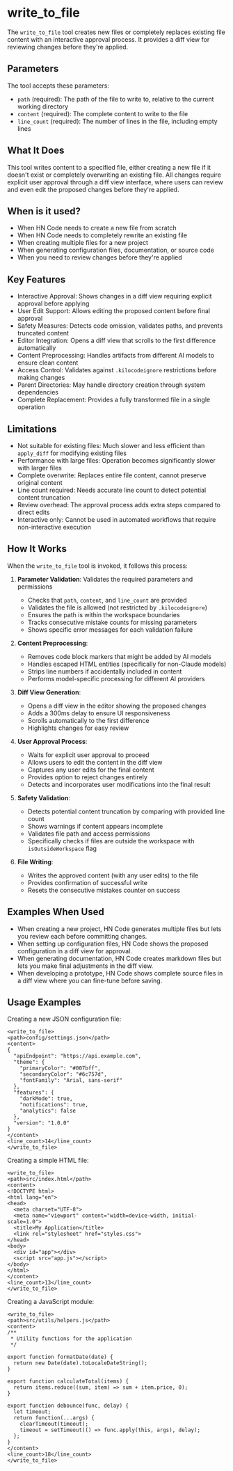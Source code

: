 # write_to_file

The `write_to_file` tool creates new files or completely replaces existing file content with an interactive approval process. It provides a diff view for reviewing changes before they're applied.

## Parameters

The tool accepts these parameters:

- `path` (required): The path of the file to write to, relative to the current working directory
- `content` (required): The complete content to write to the file
- `line_count` (required): The number of lines in the file, including empty lines

## What It Does

This tool writes content to a specified file, either creating a new file if it doesn't exist or completely overwriting an existing file. All changes require explicit user approval through a diff view interface, where users can review and even edit the proposed changes before they're applied.

## When is it used?

- When HN Code needs to create a new file from scratch
- When HN Code needs to completely rewrite an existing file
- When creating multiple files for a new project
- When generating configuration files, documentation, or source code
- When you need to review changes before they're applied

## Key Features

- Interactive Approval: Shows changes in a diff view requiring explicit approval before applying
- User Edit Support: Allows editing the proposed content before final approval
- Safety Measures: Detects code omission, validates paths, and prevents truncated content
- Editor Integration: Opens a diff view that scrolls to the first difference automatically
- Content Preprocessing: Handles artifacts from different AI models to ensure clean content
- Access Control: Validates against `.kilocodeignore` restrictions before making changes
- Parent Directories: May handle directory creation through system dependencies
- Complete Replacement: Provides a fully transformed file in a single operation

## Limitations

- Not suitable for existing files: Much slower and less efficient than `apply_diff` for modifying existing files
- Performance with large files: Operation becomes significantly slower with larger files
- Complete overwrite: Replaces entire file content, cannot preserve original content
- Line count required: Needs accurate line count to detect potential content truncation
- Review overhead: The approval process adds extra steps compared to direct edits
- Interactive only: Cannot be used in automated workflows that require non-interactive execution

## How It Works

When the `write_to_file` tool is invoked, it follows this process:

1. **Parameter Validation**: Validates the required parameters and permissions

    - Checks that `path`, `content`, and `line_count` are provided
    - Validates the file is allowed (not restricted by `.kilocodeignore`)
    - Ensures the path is within the workspace boundaries
    - Tracks consecutive mistake counts for missing parameters
    - Shows specific error messages for each validation failure

2. **Content Preprocessing**:

    - Removes code block markers that might be added by AI models
    - Handles escaped HTML entities (specifically for non-Claude models)
    - Strips line numbers if accidentally included in content
    - Performs model-specific processing for different AI providers

3. **Diff View Generation**:

    - Opens a diff view in the editor showing the proposed changes
    - Adds a 300ms delay to ensure UI responsiveness
    - Scrolls automatically to the first difference
    - Highlights changes for easy review

4. **User Approval Process**:

    - Waits for explicit user approval to proceed
    - Allows users to edit the content in the diff view
    - Captures any user edits for the final content
    - Provides option to reject changes entirely
    - Detects and incorporates user modifications into the final result

5. **Safety Validation**:

    - Detects potential content truncation by comparing with provided line count
    - Shows warnings if content appears incomplete
    - Validates file path and access permissions
    - Specifically checks if files are outside the workspace with `isOutsideWorkspace` flag

6. **File Writing**:
    - Writes the approved content (with any user edits) to the file
    - Provides confirmation of successful write
    - Resets the consecutive mistakes counter on success

## Examples When Used

- When creating a new project, HN Code generates multiple files but lets you review each before committing changes.
- When setting up configuration files, HN Code shows the proposed configuration in a diff view for approval.
- When generating documentation, HN Code creates markdown files but lets you make final adjustments in the diff view.
- When developing a prototype, HN Code shows complete source files in a diff view where you can fine-tune before saving.

## Usage Examples

Creating a new JSON configuration file:

```
<write_to_file>
<path>config/settings.json</path>
<content>
{
  "apiEndpoint": "https://api.example.com",
  "theme": {
    "primaryColor": "#007bff",
    "secondaryColor": "#6c757d",
    "fontFamily": "Arial, sans-serif"
  },
  "features": {
    "darkMode": true,
    "notifications": true,
    "analytics": false
  },
  "version": "1.0.0"
}
</content>
<line_count>14</line_count>
</write_to_file>
```

Creating a simple HTML file:

```
<write_to_file>
<path>src/index.html</path>
<content>
<!DOCTYPE html>
<html lang="en">
<head>
  <meta charset="UTF-8">
  <meta name="viewport" content="width=device-width, initial-scale=1.0">
  <title>My Application</title>
  <link rel="stylesheet" href="styles.css">
</head>
<body>
  <div id="app"></div>
  <script src="app.js"></script>
</body>
</html>
</content>
<line_count>13</line_count>
</write_to_file>
```

Creating a JavaScript module:

```
<write_to_file>
<path>src/utils/helpers.js</path>
<content>
/**
 * Utility functions for the application
 */

export function formatDate(date) {
  return new Date(date).toLocaleDateString();
}

export function calculateTotal(items) {
  return items.reduce((sum, item) => sum + item.price, 0);
}

export function debounce(func, delay) {
  let timeout;
  return function(...args) {
    clearTimeout(timeout);
    timeout = setTimeout(() => func.apply(this, args), delay);
  };
}
</content>
<line_count>18</line_count>
</write_to_file>
```
